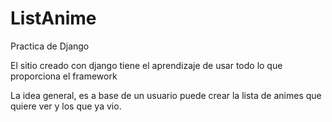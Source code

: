 # ListAnime
Practica de Django

El sitio creado con django tiene el aprendizaje de  usar todo lo que proporciona el framework

La idea general, es a base de un usuario puede crear la lista de animes que quiere ver y los que ya vio.
